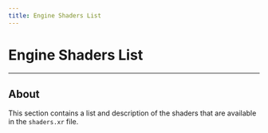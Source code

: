 ```yaml
---
title: Engine Shaders List
---
```


# Engine Shaders List

___

## About

This section contains a list and description of the shaders that are available in the `shaders.xr` file.
